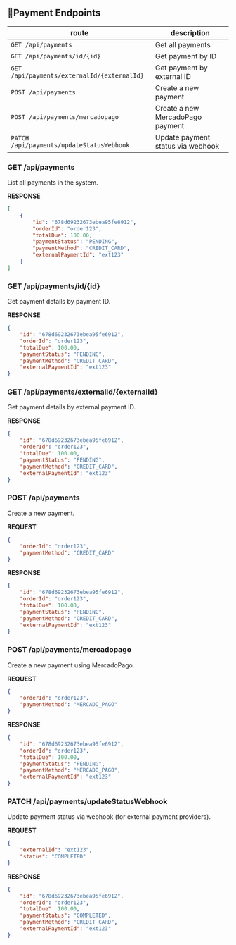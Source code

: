 ## 📍Payment Endpoints

| route               | description                                          
|----------------------|-----------------------------------------------------
| `GET /api/payments`     | Get all payments
| `GET /api/payments/id/{id}`     | Get payment by ID
| `GET /api/payments/externalId/{externalId}`     | Get payment by external ID
| `POST /api/payments`     | Create a new payment
| `POST /api/payments/mercadopago`     | Create a new MercadoPago payment
| `PATCH /api/payments/updateStatusWebhook`     | Update payment status via webhook

### GET /api/payments

List all payments in the system.

**RESPONSE**
```json
[
    {
        "id": "678d69232673ebea95fe6912",
        "orderId": "order123",
        "totalDue": 100.00,
        "paymentStatus": "PENDING",
        "paymentMethod": "CREDIT_CARD",
        "externalPaymentId": "ext123"
    }
]
```

### GET /api/payments/id/{id}

Get payment details by payment ID.

**RESPONSE**
```json
{
    "id": "678d69232673ebea95fe6912",
    "orderId": "order123",
    "totalDue": 100.00,
    "paymentStatus": "PENDING",
    "paymentMethod": "CREDIT_CARD",
    "externalPaymentId": "ext123"
}
```

### GET /api/payments/externalId/{externalId}

Get payment details by external payment ID.

**RESPONSE**
```json
{
    "id": "678d69232673ebea95fe6912",
    "orderId": "order123",
    "totalDue": 100.00,
    "paymentStatus": "PENDING",
    "paymentMethod": "CREDIT_CARD",
    "externalPaymentId": "ext123"
}
```

### POST /api/payments

Create a new payment.

**REQUEST**
```json
{
    "orderId": "order123",
    "paymentMethod": "CREDIT_CARD"
}
```

**RESPONSE**
```json
{
    "id": "678d69232673ebea95fe6912",
    "orderId": "order123",
    "totalDue": 100.00,
    "paymentStatus": "PENDING",
    "paymentMethod": "CREDIT_CARD",
    "externalPaymentId": "ext123"
}
```

### POST /api/payments/mercadopago

Create a new payment using MercadoPago.

**REQUEST**
```json
{
    "orderId": "order123",
    "paymentMethod": "MERCADO_PAGO"
}
```

**RESPONSE**
```json
{
    "id": "678d69232673ebea95fe6912",
    "orderId": "order123",
    "totalDue": 100.00,
    "paymentStatus": "PENDING",
    "paymentMethod": "MERCADO_PAGO",
    "externalPaymentId": "ext123"
}
```

### PATCH /api/payments/updateStatusWebhook

Update payment status via webhook (for external payment providers).

**REQUEST**
```json
{
    "externalId": "ext123",
    "status": "COMPLETED"
}
```

**RESPONSE**
```json
{
    "id": "678d69232673ebea95fe6912",
    "orderId": "order123",
    "totalDue": 100.00,
    "paymentStatus": "COMPLETED",
    "paymentMethod": "CREDIT_CARD",
    "externalPaymentId": "ext123"
}
```